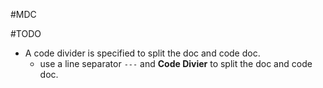 #MDC

#TODO 
- A code divider is specified to split the doc and code doc.
	- use a line separator `---` and **Code Divier** to split the doc and code doc.

